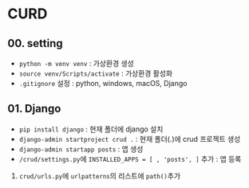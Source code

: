 # CURD

## 00. setting
- `python -m venv venv` : 가상환경 생성
- `source venv/Scripts/activate` : 가상환경 활성화
- `.gitignore` 설정 : python, windows, macOS, Django

## 01. Django
- `pip install django` : 현재 폴더에 django 설치
- `django-admin startproject crud .` : 현재 폴더(.)에 crud 프로젝트 생성
- `django-admin startapp posts` : 앱 생성
- `/crud/settings.py`에 `INSTALLED_APPS = [ , 'posts', ]` 추가 : 앱 등록

1. `crud/urls.py`에 `urlpatterns`의 리스트에 `path()`추가